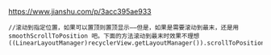 https://www.jianshu.com/p/3acc395ae933

```
//滚动到指定位置，如果可以置顶则置顶显示——但是，如果是需要滚动到最末，还是用 smoothScrollToPosition 吧。下面的方法滚动到最末时效果不理想
((LinearLayoutManager)recyclerView.getLayoutManager()).scrollToPositionWithOffset(position,0);
```